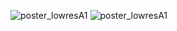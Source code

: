 ![poster_lowresA1](https://github.com/toebR/Own_R_Viz_Projects/assets/65813696/2a384537-729f-47d7-a691-2e31e1e175ca)
![poster_lowresA1](https://github.com/toebR/Own_R_Viz_Projects/assets/65813696/2a384537-729f-47d7-a691-2e31e1e175ca)
